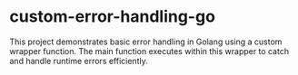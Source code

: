 # custom-error-handling-go
This project demonstrates basic error handling in Golang using a custom wrapper function. The main function executes within this wrapper to catch and handle runtime errors efficiently.
